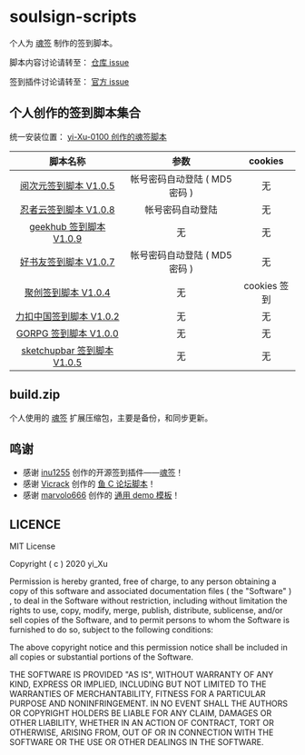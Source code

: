 # soulsign-scripts

个人为 [魂签](https://github.com/inu1255/soulsign-chrome) 制作的签到脚本。

脚本内容讨论请转至： [仓库 issue](https://github.com/yi-Xu-0100/soulsign-scripts/issues)

签到插件讨论请转至： [官方 issue](https://github.com/inu1255/soulsign-chrome/issues)

## 个人创作的签到脚本集合

统一安装位置： [yi-Xu-0100 创作的魂签脚本](https://soulsign.inu1255.cn/?uid=1176)

|                                脚本名称                                |             参数              |   cookies    |
| :--------------------------------------------------------------------: | :---------------------------: | :----------: |
|    [阅次元签到脚本 V1.0.5](https://soulsign.inu1255.cn/scripts/174)    | 帐号密码自动登陆 ( MD5 密码 ) |      无      |
|    [忍者云签到脚本 V1.0.8](https://soulsign.inu1255.cn/scripts/173)    |       帐号密码自动登陆        |      无      |
|   [geekhub 签到脚本 V1.0.9](https://soulsign.inu1255.cn/scripts/172)   |              无               |      无      |
|    [好书友签到脚本 V1.0.7](https://soulsign.inu1255.cn/scripts/185)    | 帐号密码自动登陆 ( MD5 密码 ) |      无      |
|     [聚创签到脚本 V1.0.4](https://soulsign.inu1255.cn/scripts/186)     |              无               | cookies 签到 |
|   [力扣中国签到脚本 V1.0.2](https://soulsign.inu1255.cn/scripts/191)   |              无               |      无      |
|    [GORPG 签到脚本 V1.0.0](https://soulsign.inu1255.cn/scripts/192)    |              无               |      无      |
| [sketchupbar 签到脚本 V1.0.5](https://soulsign.inu1255.cn/scripts/198) |              无               |      无      |

## build.zip

个人使用的 [魂签](https://github.com/inu1255/soulsign-chrome) 扩展压缩包，主要是备份，和同步更新。

## 鸣谢

+ 感谢 [inu1255](https://github.com/inu1255) 创作的开源签到插件——[魂签](https://github.com/inu1255/soulsign-chrome)！
+ 感谢 [Vicrack](https://github.com/ViCrack) 创作的 [鱼 C 论坛脚本](https://soulsign.inu1255.cn/scripts/167)！
+ 感谢 [marvolo666](https://github.com/marvolo666) 创作的 [通用 demo 模板](https://github.com/inu1255/soulsign-chrome/blob/master/public/demos/ShadowSocksR.js)！

## LICENCE

MIT License

Copyright ( c ) 2020 yi_Xu

Permission is hereby granted, free of charge, to any person obtaining a copy
of this software and associated documentation files ( the "Software" ) , to deal
in the Software without restriction, including without limitation the rights
to use, copy, modify, merge, publish, distribute, sublicense, and/or sell
copies of the Software, and to permit persons to whom the Software is
furnished to do so, subject to the following conditions:

The above copyright notice and this permission notice shall be included in all
copies or substantial portions of the Software.

THE SOFTWARE IS PROVIDED "AS IS", WITHOUT WARRANTY OF ANY KIND, EXPRESS OR
IMPLIED, INCLUDING BUT NOT LIMITED TO THE WARRANTIES OF MERCHANTABILITY,
FITNESS FOR A PARTICULAR PURPOSE AND NONINFRINGEMENT. IN NO EVENT SHALL THE
AUTHORS OR COPYRIGHT HOLDERS BE LIABLE FOR ANY CLAIM, DAMAGES OR OTHER
LIABILITY, WHETHER IN AN ACTION OF CONTRACT, TORT OR OTHERWISE, ARISING FROM,
OUT OF OR IN CONNECTION WITH THE SOFTWARE OR THE USE OR OTHER DEALINGS IN THE
SOFTWARE.
